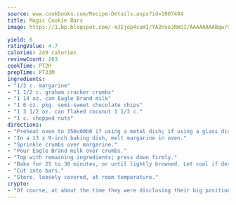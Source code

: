 ```yaml
---
source: www.cookbooks.com/Recipe-Details.aspx?id=1007494
title: Magic Cookie Bars
image: https://1.bp.blogspot.com/-mJIjop4samI/YA2HxoJRmOI/AAAAAAAABgw/9Q6cN5purxQQ0M3111-VxRXtHYk4x987wCLcBGAsYHQ/s320/19.png

yield: 6
ratingValue: 4.7
calories: 249 calories
reviewCount: 203
cookTime: PT2H
prepTime: PT33M
ingredients:
- "1/2 c. margarine"
- "1 1/2 c. graham cracker crumbs"
- "1 14 oz. can Eagle Brand milk"
- "1 6 oz. pkg. semi-sweet chocolate chips"
- "1 3 1/2 oz. can flaked coconut 1 1/3 c."
- "1 c. chopped nuts"
directions:
- "Preheat oven to 350u00b0 if using a metal dish; if using a glass dish, preheat oven to 325u00b0."
- "In a 13 x 9-inch baking dish, melt margarine in oven."
- "Sprinkle crumbs over margarine."
- "Pour Eagle Brand milk over crumbs."
- "Top with remaining ingredients; press down firmly."
- "Bake for 25 to 30 minutes, or until lightly browned. Let cool if desired."
- "Cut into bars."
- "Store, loosely covered, at room temperature."
crypto:
- "Of course, at about the time they were disclosing their big position, Bitcoin started to crash."
---
```

